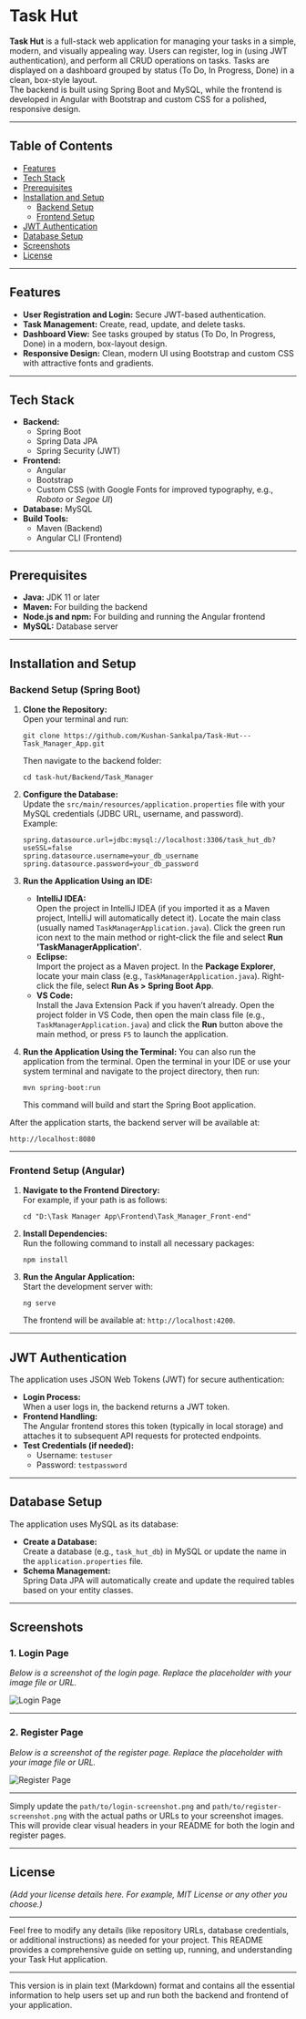 

# Task Hut

**Task Hut** is a full-stack web application for managing your tasks in a simple, modern, and visually appealing way. Users can register, log in (using JWT authentication), and perform all CRUD operations on tasks. Tasks are displayed on a dashboard grouped by status (To Do, In Progress, Done) in a clean, box-style layout.  
The backend is built using Spring Boot and MySQL, while the frontend is developed in Angular with Bootstrap and custom CSS for a polished, responsive design.

---

## Table of Contents
- [Features](#features)
- [Tech Stack](#tech-stack)
- [Prerequisites](#prerequisites)
- [Installation and Setup](#installation-and-setup)
  - [Backend Setup](#backend-setup)
  - [Frontend Setup](#frontend-setup)
- [JWT Authentication](#jwt-authentication)
- [Database Setup](#database-setup)
- [Screenshots](#screenshots)
- [License](#license)

---

## Features
- **User Registration and Login:** Secure JWT-based authentication.
- **Task Management:** Create, read, update, and delete tasks.
- **Dashboard View:** See tasks grouped by status (To Do, In Progress, Done) in a modern, box-layout design.
- **Responsive Design:** Clean, modern UI using Bootstrap and custom CSS with attractive fonts and gradients.

---

## Tech Stack
- **Backend:**  
  - Spring Boot  
  - Spring Data JPA  
  - Spring Security (JWT)  
- **Frontend:**  
  - Angular  
  - Bootstrap  
  - Custom CSS (with Google Fonts for improved typography, e.g., *Roboto* or *Segoe UI*)  
- **Database:** MySQL  
- **Build Tools:**  
  - Maven (Backend)  
  - Angular CLI (Frontend)

---

## Prerequisites
- **Java:** JDK 11 or later  
- **Maven:** For building the backend  
- **Node.js and npm:** For building and running the Angular frontend  
- **MySQL:** Database server

---

## Installation and Setup


### Backend Setup (Spring Boot)

1. **Clone the Repository:**  
   Open your terminal and run:  
   ```
   git clone https://github.com/Kushan-Sankalpa/Task-Hut---Task_Manager_App.git
   ```
   Then navigate to the backend folder:
   ```
   cd task-hut/Backend/Task_Manager
   ```

2. **Configure the Database:**  
   Update the `src/main/resources/application.properties` file with your MySQL credentials (JDBC URL, username, and password).  
   Example:  
   ```
   spring.datasource.url=jdbc:mysql://localhost:3306/task_hut_db?useSSL=false
   spring.datasource.username=your_db_username
   spring.datasource.password=your_db_password
   ```

3. **Run the Application Using an IDE:**
   - **IntelliJ IDEA:**  
     Open the project in IntelliJ IDEA (if you imported it as a Maven project, IntelliJ will automatically detect it). Locate the main class (usually named `TaskManagerApplication.java`). Click the green run icon next to the main method or right-click the file and select **Run 'TaskManagerApplication'**.
   - **Eclipse:**  
     Import the project as a Maven project. In the **Package Explorer**, locate your main class (e.g., `TaskManagerApplication.java`). Right-click the file, select **Run As > Spring Boot App**.
   - **VS Code:**  
     Install the Java Extension Pack if you haven’t already. Open the project folder in VS Code, then open the main class file (e.g., `TaskManagerApplication.java`) and click the **Run** button above the main method, or press `F5` to launch the application.
  
4. **Run the Application Using the Terminal:**
   You can also run the application from the terminal. Open the terminal in your IDE or use your system terminal and navigate to the project directory, then run:
   ```
   mvn spring-boot:run
   ```
   This command will build and start the Spring Boot application.

After the application starts, the backend server will be available at:  
```
http://localhost:8080
```

---


### Frontend Setup (Angular)
1. **Navigate to the Frontend Directory:**  
   For example, if your path is as follows:
   ```
   cd "D:\Task Manager App\Frontend\Task_Manager_Front-end"
   ```

2. **Install Dependencies:**  
   Run the following command to install all necessary packages:
   ```
   npm install
   ```

3. **Run the Angular Application:**  
   Start the development server with:
   ```
   ng serve
   ```
   The frontend will be available at: `http://localhost:4200`.

---

## JWT Authentication
The application uses JSON Web Tokens (JWT) for secure authentication:
- **Login Process:**  
  When a user logs in, the backend returns a JWT token.
- **Frontend Handling:**  
  The Angular frontend stores this token (typically in local storage) and attaches it to subsequent API requests for protected endpoints.
- **Test Credentials (if needed):**  
  - Username: `testuser`  
  - Password: `testpassword`

---

## Database Setup
The application uses MySQL as its database:
- **Create a Database:**  
  Create a database (e.g., `task_hut_db`) in MySQL or update the name in the `application.properties` file.
- **Schema Management:**  
  Spring Data JPA will automatically create and update the required tables based on your entity classes.

---


## Screenshots

### 1. Login Page  
*Below is a screenshot of the login page. Replace the placeholder with your image file or URL.*  

![Login Page](path/to/login-screenshot.png)

---

### 2. Register Page  
*Below is a screenshot of the register page. Replace the placeholder with your image file or URL.*  

![Register Page](path/to/register-screenshot.png)

---

Simply update the `path/to/login-screenshot.png` and `path/to/register-screenshot.png` with the actual paths or URLs to your screenshot images. This will provide clear visual headers in your README for both the login and register pages.

---

## License
*(Add your license details here. For example, MIT License or any other you choose.)*

---

Feel free to modify any details (like repository URLs, database credentials, or additional instructions) as needed for your project. This README provides a comprehensive guide on setting up, running, and understanding your Task Hut application.

---

This version is in plain text (Markdown) format and contains all the essential information to help users set up and run both the backend and frontend of your application.
